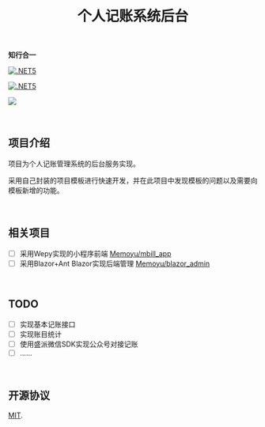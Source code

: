 <h1  align="center">
     <span  align="center">
 	 	个人记账系统后台
     </span>
</h1>



&nbsp;

**知行合一**

[![.NET5](https://img.shields.io/badge/.NET5.0.0-3963bc.svg)](https://dotnet.microsoft.com/download)

[![.NET5](https://img.shields.io/badge/Memoyu.Core-.NET5-red)](https://github.com/Memoyu/Memoyu.Core)

[![](https://img.shields.io/badge/license-MIT-3963bc.svg)](LICENSE)

&nbsp;

## 项目介绍

项目为个人记账管理系统的后台服务实现。

采用自己封装的项目模板进行快速开发，并在此项目中发现模板的问题以及需要向模板新增的功能。

&nbsp;

## 相关项目

- [ ] 采用Wepy实现的小程序前端  [Memoyu/mbill_app](https://github.com/Memoyu/mbill_app)
- [ ] 采用Blazor+Ant Blazor实现后端管理  [Memoyu/blazor_admin](https://github.com/Memoyu/blazor_admin)

&nbsp;

## TODO

- [ ] 实现基本记账接口
- [ ] 实现账目统计
- [ ] 使用盛派微信SDK实现公众号对接记账
- [ ] ......

&nbsp;

## 开源协议

[MIT](LICENSE).
